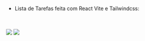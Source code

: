 <ul>
  <li>Lista de Tarefas feita com React Vite e Tailwindcss:</li>
</ul>

<br/>
<br/>
<div className="flex">
<img src="https://github.com/user-attachments/assets/99a3987c-ac44-40f3-8aa0-960020cee0e4" />
<img src="https://github.com/user-attachments/assets/cfef9036-54ef-47d7-a10f-edefc250868f" />
</div>
